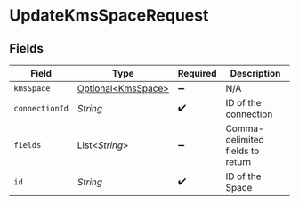 # UpdateKmsSpaceRequest


## Fields

| Field                                                  | Type                                                   | Required                                               | Description                                            |
| ------------------------------------------------------ | ------------------------------------------------------ | ------------------------------------------------------ | ------------------------------------------------------ |
| `kmsSpace`                                             | [Optional\<KmsSpace>](../../models/shared/KmsSpace.md) | :heavy_minus_sign:                                     | N/A                                                    |
| `connectionId`                                         | *String*                                               | :heavy_check_mark:                                     | ID of the connection                                   |
| `fields`                                               | List\<*String*>                                        | :heavy_minus_sign:                                     | Comma-delimited fields to return                       |
| `id`                                                   | *String*                                               | :heavy_check_mark:                                     | ID of the Space                                        |